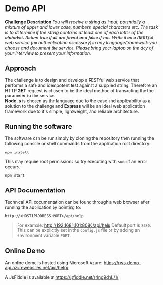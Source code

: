 # Demo API
**Challenge Description** 
*You will receive a string as input, potentially a mixture of upper and lower case, numbers, special 
characters etc. The task is to determine if the string contains at least one of each letter of the alphabet. Return true if all are 
found and false if not. Write it as a RESTful web service (no authentication necessary) in any language/framework you choose and 
document the service. Please bring your laptop on the day of your interview to present your information.*
## Approach
The challenge is to design and develop a RESTful web service that performs a safe and idempotent test against a supplied string.  Therefore an HTTP **GET** request is chosen to be the ideal method of transacting the the parameter to the service.  
**Node.js** is chosen as the language due to the ease and applicability as a solution to the challenge and **Express** will be an 
ideal web application framework due to it's simple, lightweight, and reliable architecture.
## Running the software
The software can be run simply by cloning the repository then running the following console or shell commands from the application 
root directory:

    npm install
 This may require root permissions so try executing with `sudo` if an error occurs.
 
    npm start
  
## API Documentation
Technical API documentation can be found through a web browser after running the application by pointing to:

    http://<HOSTIPADDRESS:PORT>/api/help
> For example: http://192.168.1.101:8080/api/help
Default port is `8080`. This can be explicitly set in the `config.js` file or by adding an environment variable `PORT`.

## Online Demo
An online demo is hosted using Microsoft Azure:  https://rws-demo-api.azurewebsites.net/api/help/

A JsFiddle is available at https://jsfiddle.net/r4ng9dhL/1/
